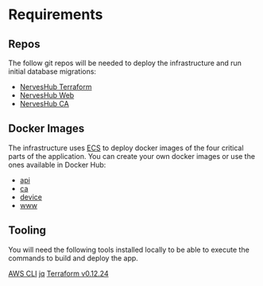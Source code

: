 # Requirements

## Repos

The follow git repos will be needed to deploy the infrastructure and run initial database migrations:

* [NervesHub Terraform](https://github.com/nerves-hub/terraform)
* [NervesHub Web](https://github.com/nerves-hub/nerves_hub_web)
* [NervesHub CA](https://github.com/nerves-hub/nerves_hub_ca)

## Docker Images

The infrastructure uses [ECS](https://aws.amazon.com/ecs/) to deploy docker images of the four critical parts of the application. You can create your own docker images or use the ones available in Docker Hub:

* [api](https://hub.docker.com/layers/nerveshub/nerves_hub_api/latest/images/sha256-1bed6ac9343da9b4cebbdc509baa2f5090329397d38acd8892e17b33bde694bb)
* [ca](https://hub.docker.com/layers/nerveshub/nerves_hub_ca/latest/images/sha256-17408ca7c852921d53d66e8e5b08e233d4d1f6e65b7e25947d98880c94c6df03)
* [device](https://hub.docker.com/layers/nerveshub/nerves_hub_device/latest/images/sha256-011e4168da8ea3654f69dc39e33a4b42456656b6e505c7cc51dca145831231fa)
* [www](https://hub.docker.com/layers/nerveshub/nerves_hub_www/latest/images/sha256-fad8af8ec5dc4a76c756eb856baff5fd2f262634d5378c70bd5c9da14e132d37)

## Tooling

You will need the following tools installed locally to be able to execute the commands to build and deploy the app.

[AWS CLI](https://docs.aws.amazon.com/cli/latest/userguide/cli-chap-install.html) [jq](https://stedolan.github.io/jq/download/) [Terraform v0.12.24](https://releases.hashicorp.com/terraform/0.12.24/)

